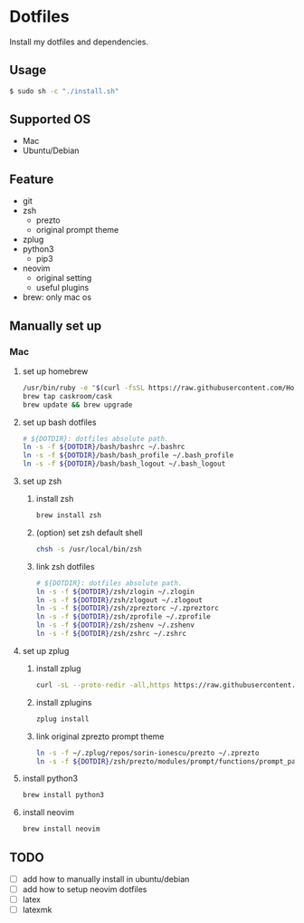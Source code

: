 # Dotfiles
Install my dotfiles and dependencies.

## Usage
```bash
$ sudo sh -c "./install.sh"
```

## Supported OS
* Mac
* Ubuntu/Debian

## Feature
* git
* zsh
  - prezto
  - original prompt theme
* zplug
* python3
  - pip3
* neovim
  - original setting
  - useful plugins
* brew: only mac os

## Manually set up
### Mac
1. set up homebrew
    ```bash
    /usr/bin/ruby -e "$(curl -fsSL https://raw.githubusercontent.com/Homebrew/install/master/install)"
    brew tap caskroom/cask
    brew update && brew upgrade
    ```

2. set up bash dotfiles
    ```bash
    # ${DOTDIR}: dotfiles absolute path.
    ln -s -f ${DOTDIR}/bash/bashrc ~/.bashrc
    ln -s -f ${DOTDIR}/bash/bash_profile ~/.bash_profile
    ln -s -f ${DOTDIR}/bash/bash_logout ~/.bash_logout
    ```

3. set up zsh

    1. install zsh

        ```bash
        brew install zsh
        ```

    2. (option) set zsh default shell
        ```bash
        chsh -s /usr/local/bin/zsh
        ```

    3. link zsh dotfiles
        ```bash
        # ${DOTDIR}: dotfiles absolute path.
        ln -s -f ${DOTDIR}/zsh/zlogin ~/.zlogin
        ln -s -f ${DOTDIR}/zsh/zlogout ~/.zlogout
        ln -s -f ${DOTDIR}/zsh/zpreztorc ~/.zpreztorc
        ln -s -f ${DOTDIR}/zsh/zprofile ~/.zprofile
        ln -s -f ${DOTDIR}/zsh/zshenv ~/.zshenv
        ln -s -f ${DOTDIR}/zsh/zshrc ~/.zshrc
        ```

4. set up zplug

    1. install zplug

        ```bash
        curl -sL --proto-redir -all,https https://raw.githubusercontent.com/zplug/installer/master/installer.zsh| zsh
        ```

    2. install zplugins
        ```bash
        zplug install
        ```

    3. link original zprezto prompt theme
        ```bash
        ln -s -f ~/.zplug/repos/sorin-ionescu/prezto ~/.zprezto
        ln -s -f ${DOTDIR}/zsh/prezto/modules/prompt/functions/prompt_paradigm_setup ~/.zprezto/modules/prompt/functions/prompt_paradigm_setup
        ```

5. install python3
    ```bash
    brew install python3
    ```

6. install neovim
    ```bash
    brew install neovim
    ```

## TODO
* [ ] add how to manually install in ubuntu/debian
* [ ] add how to setup neovim dotfiles
* [ ] latex
* [ ] latexmk
